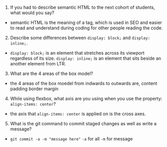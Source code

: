 1. If you had to describe semantic HTML to the next cohort of students, what would you say?

- semantic HTML is the meaning of a tag, which is used in SEO and easier to read and understand during coding for other people reading the code.

2. Describe some differences between `display: block;` and `display: inline;`.

- `display: block;` is an element that stretches across its viewport regardless of its size. `display: inline;` is an element that sits beside an another element from LTR.

3. What are the 4 areas of the box model?

- the 4 areas of the box moedel from indwards to outwards are,
  content
  padding
  border
  margin

4. While using flexbox, what axis are you using when you use the property: `align-items: center`?

- the axis that `align-items: center` is applied on is the cross axes.

5. What is the git command to commit staged changes as well as write a message?

- `git commit -a -m "message here"`
  `-a` for all
  `-m` for message
